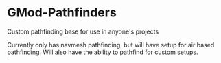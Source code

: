# GMod-Pathfinders

Custom pathfinding base for use in anyone's projects

Currently only has navmesh pathfinding, but will have setup for air based pathfinding.
Will also have the ability to pathfind for custom setups.

